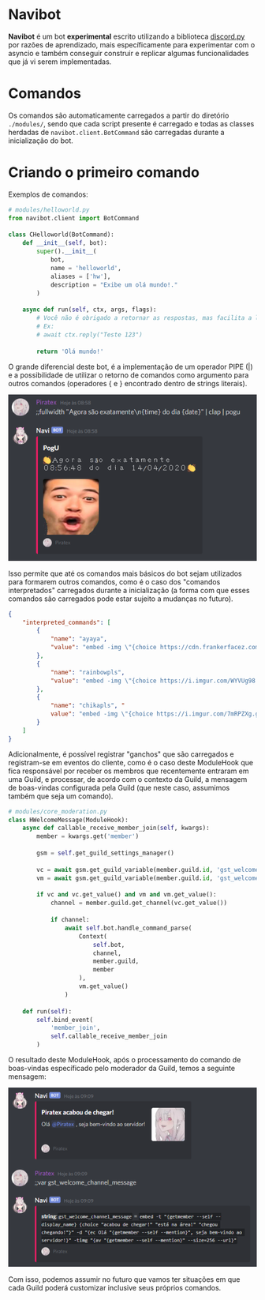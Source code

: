 # Navibot

**Navibot** é um bot **experimental** escrito utilizando a biblioteca [discord.py](https://github.com/Rapptz/discord.py) por razões de aprendizado, mais específicamente para experimentar com o asyncio e também conseguir construir e replicar algumas funcionalidades que já vi serem implementadas.

# Comandos

Os comandos são automaticamente carregados a partir do diretório `./modules/`, sendo que cada script presente é carregado e todas as classes herdadas de `navibot.client.BotCommand` são carregadas durante a inicialização do bot.

# Criando o primeiro comando

Exemplos de comandos:

```py
# modules/helloworld.py
from navibot.client import BotCommand

class CHelloworld(BotCommand):
    def __init__(self, bot):
        super().__init__(
            bot,
            name = 'helloworld',
            aliases = ['hw'],
            description = "Exibe um olá mundo!."
        )

    async def run(self, ctx, args, flags):
        # Você não é obrigado a retornar as respostas, mas facilita a leitura.
        # Ex:
        # await ctx.reply("Teste 123")
        
        return 'Olá mundo!'
```

O grande diferencial deste bot, é a implementação de um operador PIPE (|) e a possibilidade de utilizar o retorno de comandos como argumento para outros comandos (operadores { e } encontrado dentro de strings literais).

![Operador PIPE](https://raw.githubusercontent.com/Kubinyete/navibot/dev/repo/doc/operador-pipe.png)

Isso permite que até os comandos mais básicos do bot sejam utilizados para formarem outros comandos, como é o caso dos "comandos interpretados" carregados durante a inicialização (a forma com que esses comandos são carregados pode estar sujeito a mudanças no futuro).

```json
{
    "interpreted_commands": [
        {
            "name": "ayaya", 
            "value": "embed -img \"{choice https://cdn.frankerfacez.com/emoticon/162146/4 https://cdn.frankerfacez.com/emoticon/250475/4 https://i.imgur.com/jS7AgX5.gif}\" -t AYAYA -d \"{getarg --all}\""
        },
        {
            "name": "rainbowpls", 
            "value": "embed -img \"{choice https://i.imgur.com/WYVUg98.gif https://i.imgur.com/XWvZihi.gif}\" -t RainbowPls -d \"{getarg --all}\""
        },
        {
            "name": "chikapls", "
            value": "embed -img \"{choice https://i.imgur.com/7mRPZXg.gif https://i.imgur.com/gQMkb2L.gif https://i.imgur.com/8URcIR1.gif}\" -t chikaPls -d \"{getarg --all}\""
        }
    ]
}
```

Adicionalmente, é possível registrar "ganchos" que são carregados e registram-se em eventos do cliente, como é o caso deste ModuleHook que fica responsável por receber os membros que recentemente entraram em uma Guild, e processar, de acordo com o contexto da Guild, a mensagem de boas-vindas configurada pela Guild (que neste caso, assumimos também que seja um comando).

```py
# modules/core_moderation.py
class HWelcomeMessage(ModuleHook):
    async def callable_receive_member_join(self, kwargs):
        member = kwargs.get('member')

        gsm = self.get_guild_settings_manager()

        vc = await gsm.get_guild_variable(member.guild.id, 'gst_welcome_channel_id')
        vm = await gsm.get_guild_variable(member.guild.id, 'gst_welcome_channel_message')

        if vc and vc.get_value() and vm and vm.get_value():
            channel = member.guild.get_channel(vc.get_value())

            if channel:
                await self.bot.handle_command_parse(
                    Context(
                        self.bot,
                        channel,
                        member.guild,
                        member
                    ),
                    vm.get_value()
                )
    
    def run(self):
        self.bind_event(
            'member_join',
            self.callable_receive_member_join
        )
```

O resultado deste ModuleHook, após o processamento do comando de boas-vindas específicado pelo moderador da Guild, temos a seguinte mensagem:

![Mensagem de boas-vindas](https://raw.githubusercontent.com/Kubinyete/navibot/dev/repo/doc/welcome-message.png)

Com isso, podemos assumir no futuro que vamos ter situações em que cada Guild poderá customizar inclusive seus próprios comandos.